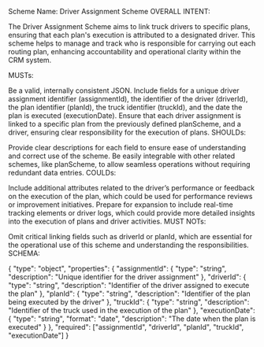Scheme Name: Driver Assignment Scheme
OVERALL INTENT:

The Driver Assignment Scheme aims to link truck drivers to specific plans, ensuring that each plan's execution is attributed to a designated driver. This scheme helps to manage and track who is responsible for carrying out each routing plan, enhancing accountability and operational clarity within the CRM system.

MUSTs:

Be a valid, internally consistent JSON.
Include fields for a unique driver assignment identifier (assignmentId), the identifier of the driver (driverId), the plan identifier (planId), the truck identifier (truckId), and the date the plan is executed (executionDate).
Ensure that each driver assignment is linked to a specific plan from the previously defined planScheme, and a driver, ensuring clear responsibility for the execution of plans.
SHOULDs:

Provide clear descriptions for each field to ensure ease of understanding and correct use of the scheme.
Be easily integrable with other related schemes, like planScheme, to allow seamless operations without requiring redundant data entries.
COULDs:

Include additional attributes related to the driver’s performance or feedback on the execution of the plan, which could be used for performance reviews or improvement initiatives.
Prepare for expansion to include real-time tracking elements or driver logs, which could provide more detailed insights into the execution of plans and driver activities.
MUST NOTs:

Omit critical linking fields such as driverId or planId, which are essential for the operational use of this scheme and understanding the responsibilities.
SCHEMA:

{
  "type": "object",
  "properties": {
    "assignmentId": {
      "type": "string",
      "description": "Unique identifier for the driver assignment"
    },
    "driverId": {
      "type": "string",
      "description": "Identifier of the driver assigned to execute the plan"
    },
    "planId": {
      "type": "string",
      "description": "Identifier of the plan being executed by the driver"
    },
    "truckId": {
      "type": "string",
      "description": "Identifier of the truck used in the execution of the plan"
    },
    "executionDate": {
      "type": "string",
      "format": "date",
      "description": "The date when the plan is executed"
    }
  },
  "required": ["assignmentId", "driverId", "planId", "truckId", "executionDate"]
}
